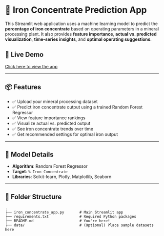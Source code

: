 # 🧪 Iron Concentrate Prediction App

This Streamlit web application uses a machine learning model to predict the **percentage of iron concentrate** based on operating parameters in a mineral processing plant. It also provides **feature importance**, **actual vs. predicted visualization**, **time-series insights**, and **optimal operating suggestions**.

## 🚀 Live Demo

[Click here to view the app](http://172.191.151.54:8501)  

---

## 📦 Features

- ✅ Upload your mineral processing dataset
- ✅ Predict iron concentrate output using a trained Random Forest Regressor
- ✅ View feature importance rankings
- ✅ Visualize actual vs. predicted output
- ✅ See iron concentrate trends over time
- ✅ Get recommended settings for optimal iron output

---

## 🧠 Model Details

- **Algorithm**: Random Forest Regressor  
- **Target**: `% Iron Concentrate`  
- **Libraries**: Scikit-learn, Plotly, Matplotlib, Seaborn

---

## 📁 Folder Structure

```text
.
├── iron_concentrate_app.py       # Main Streamlit app
├── requirements.txt              # Required Python packages
├── README.md                     # You're here!
├── data/                         # (Optional) Place sample datasets here
